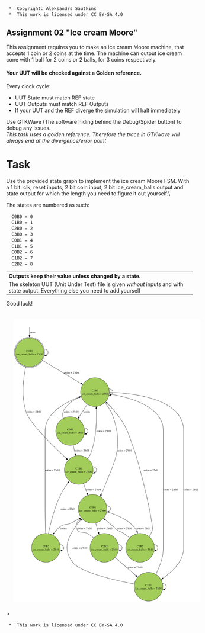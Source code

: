 ```
 *  Copyright: Aleksandrs Sautkins
 *  This work is licensed under CC BY-SA 4.0 
```

## Assignment 02 "Ice cream Moore"
  This assignment requires you to make an ice cream Moore machine, that accepts 1 coin or 2 coins at the time. The machine can output ice cream cone with 1 ball for 2 coins or 2 balls, for 3 coins respectively. 

  
#### Your UUT will be checked against a Golden reference. 
  Every clock cycle:

  - UUT State must match REF state  
  - UUT Outputs must match REF Outputs
  - If your UUT and the REF diverge the simulation will halt immediately

  Use GTKWave (The software hiding behind the Debug/Spider button) to debug any issues.\
  *This task uses a golden reference. Therefore the trace in GTKwave will always end at the divergence/error point*

# Task
  Use the provided state graph to implement the ice cream Moore FSM. With a 1 bit: clk, reset inputs, 2 bit coin input, 2 bit ice_cream_balls output and state output for which the length you need to figure it out yourself.\

  The states are numbered as such:
  ```
    C0B0 = 0
    C1B0 = 1
    C2B0 = 2
    C3B0 = 3
    C0B1 = 4
    C1B1 = 5
    C0B2 = 6
    C1B2 = 7
    C2B2 = 8
  ```
  | |
  | -- |
  |  **Outputs keep their value unless changed by a state.** | |
  The skeleton UUT (Unit Under Test) file is given _without_ inputs and with state output. Everything else you need to add yourself| |

  Good luck!


<img src="fsm.svg" style="background-color:white;margin:20px;max-width:100%;">>

```
 *  This work is licensed under CC BY-SA 4.0 
```
